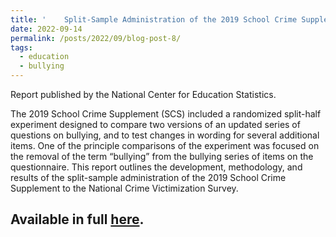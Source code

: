 ```yaml
---
title: '	Split-Sample Administration of the 2019 School Crime Supplement to the National Crime Victimization Survey'
date: 2022-09-14
permalink: /posts/2022/09/blog-post-8/
tags:
  - education
  - bullying
---
```

Report published by the National Center for Education Statistics. 

The 2019 School Crime Supplement (SCS) included a randomized split-half experiment designed to compare two versions of an updated series of questions on bullying, and to test changes in wording for several additional items. One of the principle comparisons of the experiment was focused on the removal of the term “bullying” from the bullying series of items on the questionnaire. This report outlines the development, methodology, and results of the split-sample administration of the 2019 School Crime Supplement to the National Crime Victimization Survey.

Available in full [here](https://nces.ed.gov/pubsearch/pubsinfo.asp?pubid=2022033).
------
